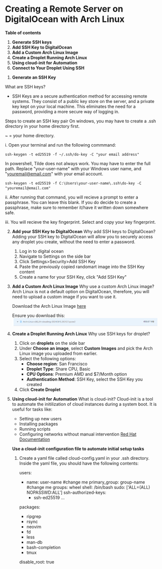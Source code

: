 # Creating a Remote Server on DigitalOcean with Arch Linux

**Table of contents**
1. **Generate SSH keys**
2. **Add SSH Key to DigitalOcean**
3. **Add a Custom Arch Linux Image**
4. **Create a Droplet Running Arch Linux**
5. **Using cloud-init for Automation**
6. **Connect to Your Droplet Using SSH**

<!-- End of Table of Contents -->

1. **Generate an SSH Key**

What are SSH keys?
- SSH Keys are a secure authentication method for accessing remote systems. They consist of a public key store on the server, and a private key kept on your local machine. This eliminates the need for a password, providing a more secure way of logging in.

Steps to create an SSH key pair
On windows, you may have to create a .ssh directory in your home directory first.

~ = your home directory.


i. Open your terminal and run the following commmand: 

    ssh-keygen -t ed25519 -f ~/.ssh/do-key -C "your email address"

In powershell, Tilde does not always work. You may have to enter the full path. Replace "your-user-name" with your Windows user name, and "youremail@email.com" with your email account.

    ssh-keygen -t ed25519 -f C:\Users\your-user-name\.ssh\do-key -C "youremail@email.com"


ii. After running that command, you will recieve a prompt to enter a passphrase. You can leave this blank. If you do decide to create a passphrase, make sure to remember it/have it written down somewhere safe.

iii. You will recieve the key fingerprint. Select and copy your key fingerprint.

2. **Add your SSH Key to DigitalOcean**
    Why add SSH keys to DigitalOcean?
    Adding your SSH key to DigitalOcean will allow you to securely access any droplet you create, without the need to enter a password.

    1. Log in to digital ocean
    2. Navigate to Settings on the side bar
    3. Click Settings>Security>Add SSH Key
    4. Paste the previously copied randomart image into the SSH Key content
    5. Create a name for your SSH Key, click "Add SSH Key"

3. **Add a Custom Arch Linux Image**
    Why use a custom Arch Linux image?
    Arch Linux is not a default option on DigitalOcean, therefore, you will need to upload a custom image if you want to use it.

    Download the Arch Linux Image [here](https://gitlab.archlinux.org/archlinux/arch-boxes/-/packages/1545)
    
    Ensure you download this: ![alt text](image-1.png)

4. **Create a Droplet Running Arch Linux**
    Why use SSH keys for droplet?

    1. Click on **droplets** on the side bar
    2. Under **Choose an image**, select **Custom Images** and pick the Arch Linux image you uploaded from earlier.
    3. Select the following options:
        - **Choose region**: San Francisco
        - **Droplet Type**: Share CPU, Basic
        - **CPU Options**: Premium AMD and $7/Month option
        - **Authentication Method**: SSH Key, select the SSH Key you created
    4. Click **Create Droplet**

5. **Using cloud-init for Automation**
    What is cloud-init?
    Cloud-init is a tool to automate the initilization of cloud instances during a system boot. It is useful for tasks like:
    - Setting up new users
    - Installing packages
    - Running scripts
    - Configuring networks without manual intervention
    [Red Hat Documentation](https://docs.redhat.com/en/documentation/red_hat_enterprise_linux/9/html/configuring_and_managing_cloud-init_for_rhel_9/introduction-to-cloud-init_cloud-content)

    **Use a cloud-init configuration file to automate initial setup tasks**
    1. Create a yaml file called cloud-config.yaml in your .ssh directory.
    Inside the yaml file, you should have the following contents:
    
        users:
          - name: user-name #change me
            primary_group: group-name #change me
            groups: wheel
            shell: /bin/bash
            sudo: ['ALL=(ALL) NOPASSWD:ALL']
            ssh-authorized-keys:
              - ssh-ed25519 ...

        packages:
        - ripgrep
        - rsync
        - neovim
        - fd
        - less
        - man-db
        - bash-completion
        - tmux

        disable_root: true


